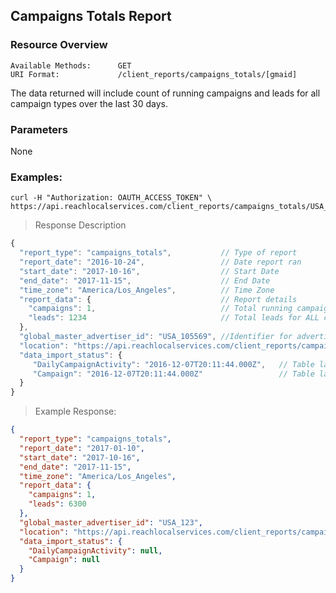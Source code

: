 ## Campaigns Totals Report

### Resource Overview

```
Available Methods:      GET
URI Format:             /client_reports/campaigns_totals/[gmaid]
```

The data returned will include count of running campaigns and leads for all campaign types over the last 30 days.

### Parameters

None

### Examples:

```
curl -H "Authorization: OAUTH_ACCESS_TOKEN" \
https://api.reachlocalservices.com/client_reports/campaigns_totals/USA_105569
```

> Response Description

```javascript
{
  "report_type": "campaigns_totals",           // Type of report
  "report_date": "2016-10-24",                 // Date report ran
  "start_date": "2017-10-16",                  // Start Date
  "end_date": "2017-11-15",                    // End Date
  "time_zone": "America/Los_Angeles",          // Time Zone
  "report_data": {                             // Report details
    "campaigns": 1,                            // Total running campaigns
    "leads": 1234                              // Total leads for ALL campaigns
  },
  "global_master_advertiser_id": "USA_105569", //Identifier for advertiser
  "location": "https://api.reachlocalservices.com/client_reports/campaigns_totals/USA_105569", // URL location of this report
  "data_import_status": {
     "DailyCampaignActivity": "2016-12-07T20:11:44.000Z",   // Table last updated
     "Campaign": "2016-12-07T20:11:44.000Z"                 // Table last updated
  }
}
```

> Example Response:

```json
{
  "report_type": "campaigns_totals",
  "report_date": "2017-01-10",
  "start_date": "2017-10-16",
  "end_date": "2017-11-15",
  "time_zone": "America/Los_Angeles",
  "report_data": {
    "campaigns": 1,
    "leads": 6300
  },
  "global_master_advertiser_id": "USA_123",
  "location": "https://api.reachlocalservices.com/client_reports/campaigns_totals/USA_123",
  "data_import_status": {
    "DailyCampaignActivity": null,
    "Campaign": null
  }
}
```